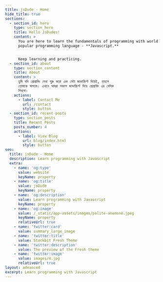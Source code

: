 ```yaml
---
title: jsDude - Home
hide_title: true
sections:
  - section_id: hero
    type: section_hero
    title: Hello JsDudes!
    content: >
      You are here to learn the fundamentals of programming with world's most
      popular programming language - **Javascript.**


      Keep learning and practicing.
  - section_id: about
    type: section_content
    title: About
    content: >
      তুমি যদি প্রোগ্রামিং শেখা শুরু করো এবং সেটা জাভাস্ক্রিপ্ট দিয়েই, তাহলে
      তোমাকে স্বাগতম। এখানে আমরা সকলে জাভাস্ক্রিপ্ট দিয়ে প্রোগ্রামিং এর বেসিক
      শিখবো।
    actions:
      - label: Contact Me
        url: /contact
        style: button
  - section_id: recent-posts
    type: section_posts
    title: Recent Posts
    posts_number: 4
    actions:
      - label: View Blog
        url: blog/index.html
        style: button
seo:
  title: jsDude - Home
  description: Learn programming with Javascript
  extra:
    - name: 'og:type'
      value: website
      keyName: property
    - name: 'og:title'
      value: jsDude
      keyName: property
    - name: 'og:description'
      value: Learn programming with Javascript
      keyName: property
    - name: 'og:image'
      value: /_static/app-assets/images/polite-anemone.jpeg
      keyName: property
      relativeUrl: true
    - name: 'twitter:card'
      value: summary_large_image
    - name: 'twitter:title'
      value: Stackbit Fresh Theme
    - name: 'twitter:description'
      value: The preview of the Fresh theme
    - name: 'twitter:image'
      value: images/4.jpg
      relativeUrl: true
layout: advanced
excerpt: Learn programming with Javascript
---
```

